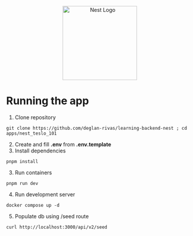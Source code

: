 <p align="center">
  <a href="http://nestjs.com/" target="blank"><img src="https://nestjs.com/img/logo-small.svg" width="200" alt="Nest Logo" /></a>
</p>

[circleci-image]: https://img.shields.io/circleci/build/github/nestjs/nest/master?token=abc123def456
[circleci-url]: https://circleci.com/gh/nestjs/nest

# Running the app
1. Clone repository
```
git clone https://github.com/deglan-rivas/learning-backend-nest ; cd apps/nest_teslo_101
```
2. Create and fill __.env__ from __.env.template__
3. Install dependencies
```
pnpm install
```
3. Run containers
```
pnpm run dev
```
4. Run development server
```
docker compose up -d
```
5. Populate db using /seed route
```
curl http://localhost:3000/api/v2/seed
```